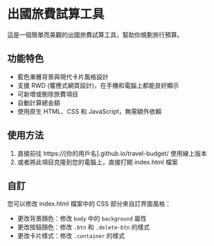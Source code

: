 # 出國旅費試算工具

這是一個簡單而美觀的出國旅費試算工具，幫助你規劃旅行預算。

## 功能特色

- 藍色漸層背景與現代卡片風格設計
- 支援 RWD (響應式網頁設計)，在手機和電腦上都能良好顯示
- 可新增或刪除旅費項目
- 自動計算總金額
- 使用原生 HTML、CSS 和 JavaScript，無需額外依賴

## 使用方法

1. 直接前往 https://[你的用戶名].github.io/travel-budget/ 使用線上版本
2. 或者將此項目克隆到您的電腦上，直接打開 index.html 檔案

## 自訂

您可以修改 index.html 檔案中的 CSS 部分來自訂界面風格：
- 更改背景顏色：修改 `body` 中的 `background` 屬性
- 更改按鈕顏色：修改 `.btn` 和 `.delete-btn` 的樣式
- 更改卡片樣式：修改 `.container` 的樣式 